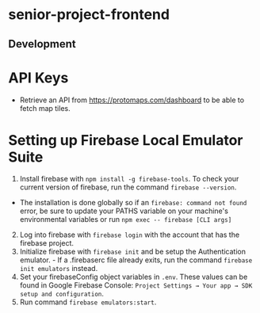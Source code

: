 # senior-project-frontend

## Development

# API Keys
- Retrieve an API from https://protomaps.com/dashboard to be able to fetch map tiles.

# Setting up Firebase Local Emulator Suite
  1. Install firebase with `npm install -g firebase-tools`. To check your current version of firebase, run the command `firebase --version`.
   - The installation is done globally so if an `firebase: command not found` error, be sure to update your PATHS variable on your machine's environmental variables or run `npm exec -- firebase [CLI args]`
  2. Log into firebase with `firebase login` with the account that has the firebase project.
  3. Initialize firebase with `firebase init` and be setup the Authentication emulator.
    - If a .firebaserc file already exits, run the command `firebase init emulators` instead.
  4. Set your firebaseConfig object variables in `.env`. These values can be found in Google Firebase Console: `Project Settings → Your app → SDK setup and configuration`.
  5. Run command `firebase emulators:start`.
  